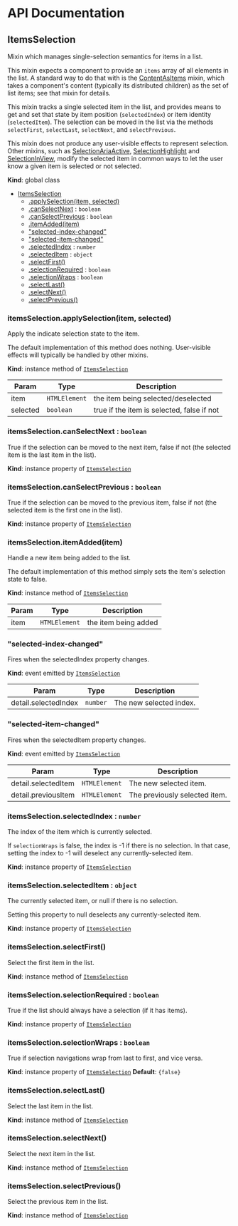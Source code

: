 # API Documentation
<a name="ItemsSelection"></a>

## ItemsSelection
Mixin which manages single-selection semantics for items in a list.

This mixin expects a component to provide an `items` array of all elements
in the list. A standard way to do that with is the
[ContentAsItems](ContentAsItems.md) mixin, which takes a component's
content (typically its distributed children) as the set of list items; see
that mixin for details.

This mixin tracks a single selected item in the list, and provides means to
get and set that state by item position (`selectedIndex`) or item identity
(`selectedItem`). The selection can be moved in the list via the methods
`selectFirst`, `selectLast`, `selectNext`, and `selectPrevious`.

This mixin does not produce any user-visible effects to represent
selection. Other mixins, such as
[SelectionAriaActive](SelectionAriaActive.md),
[SelectionHighlight](SelectionHighlight.md) and
[SelectionInView](SelectionInView.md), modify the selected item in common
ways to let the user know a given item is selected or not selected.

  **Kind**: global class

* [ItemsSelection](#ItemsSelection)
    * [.applySelection(item, selected)](#ItemsSelection+applySelection)
    * [.canSelectNext](#ItemsSelection+canSelectNext) : <code>boolean</code>
    * [.canSelectPrevious](#ItemsSelection+canSelectPrevious) : <code>boolean</code>
    * [.itemAdded(item)](#ItemsSelection+itemAdded)
    * ["selected-index-changed"](#ItemsSelection.event_selected-index-changed)
    * ["selected-item-changed"](#ItemsSelection.event_selected-item-changed)
    * [.selectedIndex](#ItemsSelection+selectedIndex) : <code>number</code>
    * [.selectedItem](#ItemsSelection+selectedItem) : <code>object</code>
    * [.selectFirst()](#ItemsSelection+selectFirst)
    * [.selectionRequired](#ItemsSelection+selectionRequired) : <code>boolean</code>
    * [.selectionWraps](#ItemsSelection+selectionWraps) : <code>boolean</code>
    * [.selectLast()](#ItemsSelection+selectLast)
    * [.selectNext()](#ItemsSelection+selectNext)
    * [.selectPrevious()](#ItemsSelection+selectPrevious)

<a name="ItemsSelection+applySelection"></a>

### itemsSelection.applySelection(item, selected)
Apply the indicate selection state to the item.

The default implementation of this method does nothing. User-visible
effects will typically be handled by other mixins.

  **Kind**: instance method of <code>[ItemsSelection](#ItemsSelection)</code>

| Param | Type | Description |
| --- | --- | --- |
| item | <code>HTMLElement</code> | the item being selected/deselected |
| selected | <code>boolean</code> | true if the item is selected, false if not |

<a name="ItemsSelection+canSelectNext"></a>

### itemsSelection.canSelectNext : <code>boolean</code>
True if the selection can be moved to the next item, false if not (the
selected item is the last item in the list).

  **Kind**: instance property of <code>[ItemsSelection](#ItemsSelection)</code>
<a name="ItemsSelection+canSelectPrevious"></a>

### itemsSelection.canSelectPrevious : <code>boolean</code>
True if the selection can be moved to the previous item, false if not
(the selected item is the first one in the list).

  **Kind**: instance property of <code>[ItemsSelection](#ItemsSelection)</code>
<a name="ItemsSelection+itemAdded"></a>

### itemsSelection.itemAdded(item)
Handle a new item being added to the list.

The default implementation of this method simply sets the item's
selection state to false.

  **Kind**: instance method of <code>[ItemsSelection](#ItemsSelection)</code>

| Param | Type | Description |
| --- | --- | --- |
| item | <code>HTMLElement</code> | the item being added |

<a name="ItemsSelection.event_selected-index-changed"></a>

### "selected-index-changed"
Fires when the selectedIndex property changes.

  **Kind**: event emitted by <code>[ItemsSelection](#ItemsSelection)</code>

| Param | Type | Description |
| --- | --- | --- |
| detail.selectedIndex | <code>number</code> | The new selected index. |

<a name="ItemsSelection.event_selected-item-changed"></a>

### "selected-item-changed"
Fires when the selectedItem property changes.

  **Kind**: event emitted by <code>[ItemsSelection](#ItemsSelection)</code>

| Param | Type | Description |
| --- | --- | --- |
| detail.selectedItem | <code>HTMLElement</code> | The new selected item. |
| detail.previousItem | <code>HTMLElement</code> | The previously selected item. |

<a name="ItemsSelection+selectedIndex"></a>

### itemsSelection.selectedIndex : <code>number</code>
The index of the item which is currently selected.

If `selectionWraps` is false, the index is -1 if there is no selection.
In that case, setting the index to -1 will deselect any
currently-selected item.

  **Kind**: instance property of <code>[ItemsSelection](#ItemsSelection)</code>
<a name="ItemsSelection+selectedItem"></a>

### itemsSelection.selectedItem : <code>object</code>
The currently selected item, or null if there is no selection.

Setting this property to null deselects any currently-selected item.

  **Kind**: instance property of <code>[ItemsSelection](#ItemsSelection)</code>
<a name="ItemsSelection+selectFirst"></a>

### itemsSelection.selectFirst()
Select the first item in the list.

  **Kind**: instance method of <code>[ItemsSelection](#ItemsSelection)</code>
<a name="ItemsSelection+selectionRequired"></a>

### itemsSelection.selectionRequired : <code>boolean</code>
True if the list should always have a selection (if it has items).

  **Kind**: instance property of <code>[ItemsSelection](#ItemsSelection)</code>
<a name="ItemsSelection+selectionWraps"></a>

### itemsSelection.selectionWraps : <code>boolean</code>
True if selection navigations wrap from last to first, and vice versa.

  **Kind**: instance property of <code>[ItemsSelection](#ItemsSelection)</code>
**Default**: <code>{false}</code>  
<a name="ItemsSelection+selectLast"></a>

### itemsSelection.selectLast()
Select the last item in the list.

  **Kind**: instance method of <code>[ItemsSelection](#ItemsSelection)</code>
<a name="ItemsSelection+selectNext"></a>

### itemsSelection.selectNext()
Select the next item in the list.

  **Kind**: instance method of <code>[ItemsSelection](#ItemsSelection)</code>
<a name="ItemsSelection+selectPrevious"></a>

### itemsSelection.selectPrevious()
Select the previous item in the list.

  **Kind**: instance method of <code>[ItemsSelection](#ItemsSelection)</code>
